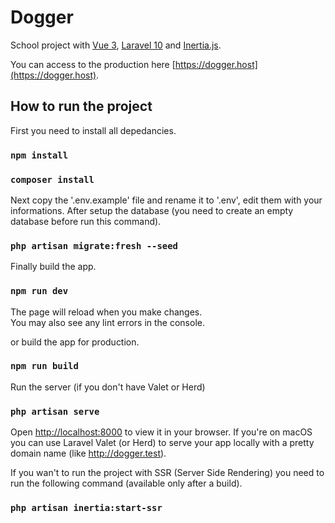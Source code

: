 # Dogger

School project with [Vue 3](https://vuejs.org/), [Laravel 10](https://laravel.com/) and [Inertia.js](https://inertiajs.com/).

You can access to the production here [https://dogger.host](https://dogger.host).

## How to run the project

First you need to install all depedancies.

### `npm install`
### `composer install`

Next copy the '.env.example' file and rename it to '.env', edit them with your informations.
After setup the database (you need to create an empty database before run this command).

### `php artisan migrate:fresh --seed`

Finally build the app.

### `npm run dev`

The page will reload when you make changes.\
You may also see any lint errors in the console.

or build the app for production.

### `npm run build`

Run the server (if you don't have Valet or Herd)

### `php artisan serve`

Open [http://localhost:8000](http://localhost:8000) to view it in your browser.
If you're on macOS you can use Laravel Valet (or Herd) to serve your app locally with a pretty domain name (like http://dogger.test).

If you wan't to run the project with SSR (Server Side Rendering) you need to run the following command (available only after a build).

### `php artisan inertia:start-ssr`

